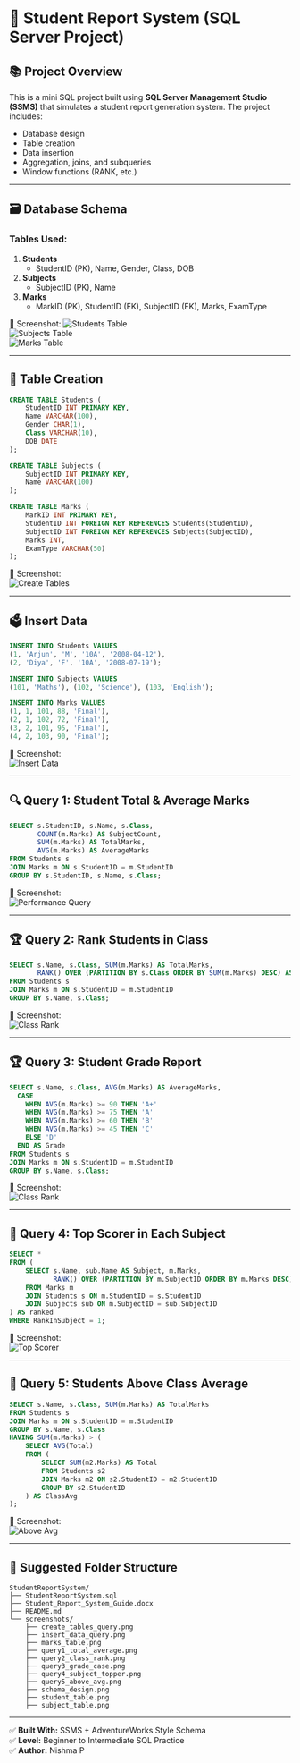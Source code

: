 # 📝 Student Report System (SQL Server Project)

## 📚 Project Overview

This is a mini SQL project built using **SQL Server Management Studio (SSMS)** that simulates a student report generation system. The project includes:
- Database design
- Table creation
- Data insertion
- Aggregation, joins, and subqueries
- Window functions (RANK, etc.)

---

## 🗃️ Database Schema

### Tables Used:
1. **Students**
    - StudentID (PK), Name, Gender, Class, DOB
2. **Subjects**
    - SubjectID (PK), Name
3. **Marks**
    - MarkID (PK), StudentID (FK), SubjectID (FK), Marks, ExamType

📸 Screenshot:
![Students Table](screenshots/student_table.png)  
![Subjects Table](screenshots/subject_table.png)  
![Marks Table](screenshots/marks_table.png)  

---

## 🧱 Table Creation

```sql
CREATE TABLE Students (
    StudentID INT PRIMARY KEY,
    Name VARCHAR(100),
    Gender CHAR(1),
    Class VARCHAR(10),
    DOB DATE
);

CREATE TABLE Subjects (
    SubjectID INT PRIMARY KEY,
    Name VARCHAR(100)
);

CREATE TABLE Marks (
    MarkID INT PRIMARY KEY,
    StudentID INT FOREIGN KEY REFERENCES Students(StudentID),
    SubjectID INT FOREIGN KEY REFERENCES Subjects(SubjectID),
    Marks INT,
    ExamType VARCHAR(50)
);
```

📸 Screenshot:  
![Create Tables](screenshots/create_tables_query.png)

---

## 🗳️ Insert Data

```sql
INSERT INTO Students VALUES
(1, 'Arjun', 'M', '10A', '2008-04-12'),
(2, 'Diya', 'F', '10A', '2008-07-19');

INSERT INTO Subjects VALUES
(101, 'Maths'), (102, 'Science'), (103, 'English');

INSERT INTO Marks VALUES
(1, 1, 101, 88, 'Final'),
(2, 1, 102, 72, 'Final'),
(3, 2, 101, 95, 'Final'),
(4, 2, 103, 90, 'Final');
```

📸 Screenshot:  
![Insert Data](screenshots/insert_data_query.png)

---

## 🔍 Query 1: Student Total & Average Marks

```sql
SELECT s.StudentID, s.Name, s.Class,
       COUNT(m.Marks) AS SubjectCount,
       SUM(m.Marks) AS TotalMarks,
       AVG(m.Marks) AS AverageMarks
FROM Students s
JOIN Marks m ON s.StudentID = m.StudentID
GROUP BY s.StudentID, s.Name, s.Class;
```

📸 Screenshot:  
![Performance Query](screenshots/query1_total_average.png)

---

## 🏆 Query 2: Rank Students in Class

```sql
SELECT s.Name, s.Class, SUM(m.Marks) AS TotalMarks,
       RANK() OVER (PARTITION BY s.Class ORDER BY SUM(m.Marks) DESC) AS ClassRank
FROM Students s
JOIN Marks m ON s.StudentID = m.StudentID
GROUP BY s.Name, s.Class;
```

📸 Screenshot:  
![Class Rank](screenshots/query2_class_rank.png)

---
## 🏆 Query 3: Student Grade Report

```sql
SELECT s.Name, s.Class, AVG(m.Marks) AS AverageMarks,
  CASE 
    WHEN AVG(m.Marks) >= 90 THEN 'A+'
    WHEN AVG(m.Marks) >= 75 THEN 'A'
    WHEN AVG(m.Marks) >= 60 THEN 'B'
    WHEN AVG(m.Marks) >= 45 THEN 'C'
    ELSE 'D'
  END AS Grade
FROM Students s
JOIN Marks m ON s.StudentID = m.StudentID
GROUP BY s.Name, s.Class;
```

📸 Screenshot:  
![Class Rank](screenshots/query3_grade_case.png)

---

## 🥇 Query 4: Top Scorer in Each Subject

```sql
SELECT *
FROM (
    SELECT s.Name, sub.Name AS Subject, m.Marks,
           RANK() OVER (PARTITION BY m.SubjectID ORDER BY m.Marks DESC) AS RankInSubject
    FROM Marks m
    JOIN Students s ON m.StudentID = s.StudentID
    JOIN Subjects sub ON m.SubjectID = sub.SubjectID
) AS ranked
WHERE RankInSubject = 1;
```

📸 Screenshot:  
![Top Scorer](screenshots/query4_subject_topper.png)

---

## 🎯 Query 5: Students Above Class Average

```sql
SELECT s.Name, s.Class, SUM(m.Marks) AS TotalMarks
FROM Students s
JOIN Marks m ON s.StudentID = m.StudentID
GROUP BY s.Name, s.Class
HAVING SUM(m.Marks) > (
    SELECT AVG(Total)
    FROM (
        SELECT SUM(m2.Marks) AS Total
        FROM Students s2
        JOIN Marks m2 ON s2.StudentID = m2.StudentID
        GROUP BY s2.StudentID
    ) AS ClassAvg
);
```

📸 Screenshot:  
![Above Avg](screenshots/query5_above_avg.png)

---

## 📂 Suggested Folder Structure

```
StudentReportSystem/
├── StudentReportSystem.sql
├── Student_Report_System_Guide.docx
├── README.md
└── screenshots/
    ├── create_tables_query.png
    ├── insert_data_query.png
    ├── marks_table.png
    ├── query1_total_average.png
    ├── query2_class_rank.png
    ├── query3_grade_case.png
    ├── query4_subject_topper.png
    ├── query5_above_avg.png
    ├── schema_design.png
    ├── student_table.png
    ├── subject_table.png
```

---

✅ **Built With:** SSMS + AdventureWorks Style Schema  
✅ **Level:** Beginner to Intermediate SQL Practice  
✅ **Author:** Nishma P
